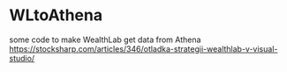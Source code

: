 # WLtoAthena
some code to make WealthLab get data from Athena
https://stocksharp.com/articles/346/otladka-strategii-wealthlab-v-visual-studio/
